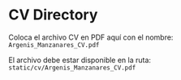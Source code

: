 # CV Directory

Coloca el archivo CV en PDF aquí con el nombre: `Argenis_Manzanares_CV.pdf`

El archivo debe estar disponible en la ruta: `static/cv/Argenis_Manzanares_CV.pdf`